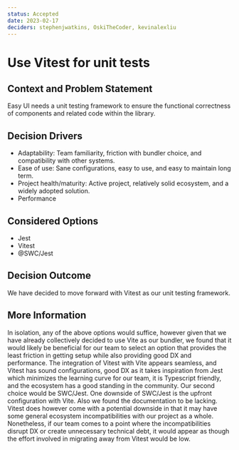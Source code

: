 ```yaml
---
status: Accepted
date: 2023-02-17
deciders: stephenjwatkins, OskiTheCoder, kevinalexliu
---
```


# Use Vitest for unit tests

## Context and Problem Statement

Easy UI needs a unit testing framework to ensure the functional correctness of components and related code within the library.

## Decision Drivers

- Adaptability: Team familiarity, friction with bundler choice, and compatibility with other systems.
- Ease of use: Sane configurations, easy to use, and easy to maintain long term.
- Project health/maturity: Active project, relatively solid ecosystem, and a widely adopted solution.
- Performance

## Considered Options

- Jest
- Vitest
- @SWC/Jest

## Decision Outcome

We have decided to move forward with Vitest as our unit testing framework.

## More Information

In isolation, any of the above options would suffice, however given that we have already collectively decided to use Vite as our bundler, we found that it would likely be beneficial for our team to select an option that provides the least friction in getting setup while also providing good DX and performance. The integration of Vitest with Vite appears seamless, and Vitest has sound configurations, good DX as it takes inspiration from Jest which minimizes the learning curve for our team, it is Typescript friendly, and the ecosystem has a good standing in the community. Our second choice would be SWC/Jest. One downside of SWC/Jest is the upfront configuration with Vite. Also we found the documentation to be lacking. Vitest does however come with a potential downside in that it may have some general ecosystem incompatibilities with our project as a whole. Nonetheless, if our team comes to a point where the incompatibilities disrupt DX or create unnecessary technical debt, it would appear as though the effort involved in migrating away from Vitest would be low.
